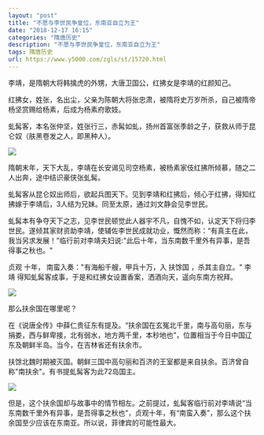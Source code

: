 ```yaml
---
layout: "post"
title: "不愿与李世民争皇位，东南亚自立为王"
date: "2018-12-17 16:15"
categories: "隋唐历史"
description: "不愿与李世民争皇位，东南亚自立为王"
tags: 隋唐历史
url: https://www.y5000.com/zgls/st/15720.html
---
```






李靖，是隋朝大将韩擒虎的外甥，大唐卫国公，红拂女是李靖的红颜知己。

红拂女，姓张，名出尘，父亲为陈朝大将张忠肃，被隋将史万岁所杀，自己被隋帝杨坚赏赐给杨素，后成为杨素府歌妓。

虬髯客，本名张仲坚，姓张行三，赤髯如虬，扬州首富张季龄之子，获救从师于昆仑奴（肤黑卷发之人，即黑种人）。

![](https://img.y5000.com/uploads/allimg/170302/8-1F302104302238.jpg)

隋朝末年，天下大乱，李靖在长安谒见司空杨素，被杨素家伎红拂所倾慕，随之二人出奔，途中结识豪侠张虬髯。

虬髯客从昆仑奴出师后，欲起兵图天下。见到李靖和红拂后，倾心于红拂，得知红拂嫁于李靖后，3人结为兄妹。同至太原，通过刘文静会见李世民。

虬髯本有争夺天下之志，见李世民顿觉此人器宇不凡，自愧不如，认定天下将归李世民。遂倾其家财资助李靖，使辅佐李世民成就功业，慨然而称：“有真主在此，我当另求发展！”临行前对李靖夫妇说:"此后十年，当东南数千里外有异事，是吾得事之秋也。"

贞观 十年， 南蛮入奏："有海船千艘，甲兵十万，入 扶馀国 ，杀其主自立。" 李靖 得知虬髯客成事，于是和红拂女设置香案，洒酒向天，遥向东南方祝拜。

![](https://img.y5000.com/uploads/allimg/170302/8-1F302104253I0.jpg)

那么扶余国在哪里呢？

在《说唐全传》中薛仁贵征东有提及。“扶余国在玄冤北千里，南与高句丽，东与捐娄，西与鲜卑接，北有弱水，地方两千里，本秒地也”，位置相当于今日中国辽东及朝鲜半岛。当今，在吉林省还有扶余市。

扶馀北魏时期被灭国。朝鲜三国中高句丽和百济的王室都是来自扶余。百济曾自称"南扶余"。有书提虬髯客为此72岛国主。

![](https://img.y5000.com/uploads/allimg/170302/8-1F302104244463.jpg)

但是，这个扶余国却与故事中的情节相左。之前提过，虬髯客临行前对李靖说“当东南数千里外有异事，是吾得事之秋也”，贞观十年，有“南蛮入奏”，那么这个扶余国至少应该在东南亚。所以说，菲律宾的可能性最大。
